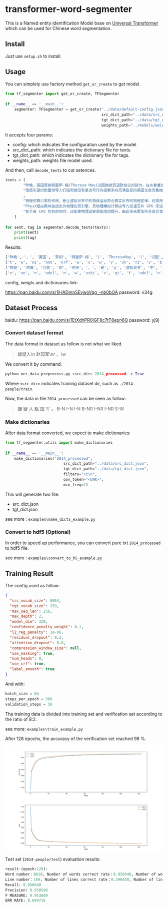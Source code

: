 # transformer-word-segmenter

This is a Named entity identification Model base on [Universal Transformer](https://arxiv.org/abs/1807.03819) which can be used for Chinese word segmentation.

## Install

Just use `setup.sh` to install.

## Usage

You can simplely use factory method `get_or_create` to get model.

```python
from tf_segmenter import get_or_create, TFSegmenter

if __name__ == '__main__':
    segmenter: TFSegmenter = get_or_create("../data/default-config.json",
                                           src_dict_path="../data/src_dict.json",
                                           tgt_dict_path="../data/tgt_dict.json",
                                           weights_path="../models/weights.117--0.02.h5")
```

It accepts four params:

- config: which indicates the configuration used by the model
- src_dict_path: which indicates the dictionary file for texts.
- tgt_dict_path: which indicates the dictionary file for tags.
- weights_path: weights file model used.

And then, call `decode_texts` to cut setences.

```python
texts = [
        "昨晚，英国首相特里萨·梅(Theresa May)试图挽救其退欧协议的努力，在布鲁塞尔遭遇了严重麻烦。"
        "倍感失望的欧盟领导人们指责她没有拿出可行的提案来向充满敌意的英国议会兜售她的退欧计划。"
        ,
        "物理仿真引擎的作用，是让虚拟世界中的物体运动符合真实世界的物理定律，经常用于游戏领域，以便让画面看起来更富有真实感。"
        "PhysX是由英伟达提出的物理仿真引擎，其物理模拟计算由专门加速芯片 GPU 来进行处理，"
        "在节省 CPU 负担的同时，还能使物理运算效能成倍提升，由此带来更加符合真实世界的物理效果。"
    ]

for sent, tag in segmenter.decode_texts(texts):
    print(sent)
    print(tag)
```

Results:

```python
['昨晚', '，', '英国', '首相', '特里萨·梅', '(', 'TheresaMay', ')', '试图', '挽救', '其', '退', '欧', '协议', '的', '努力', '，', '在', '布鲁塞尔', '遭遇', '了', '严重', '麻烦', '。', '倍感', '失望', '的', '欧盟', '领导', '人们', '指责', '她', '没有', '拿出', '可行', '的', '提案', '来', '向', '充满敌意', '的', '英国议会', '兜售', '她', '的', '退', '欧', '计划', '。']
['t', 'w', 'ns', 'nnt', 'nrf', 'w', 'x', 'w', 'v', 'vn', 'rz', 'v', 'b', 'n', 'ude1', 'ad', 'w', 'p', 'nsf', 'v', 'ule', 'a', 'an', 'w', 'v', 'a', 'ude1', 'n', 'n', 'n', 'v', 'rr', 'v', 'v', 'a', 'ude1', 'n', 'vf', 'p', 'nz', 'ude1', 'nt', 'v', 'rr', 'ude1', 'vn', 'b', 'n', 'w']
['物理', '仿真', '引擎', '的', '作用', '，', '是', '让', '虚拟世界', '中', '的', '物体', '运动', '符合', '真实', '世界', '的', '物理定律', '，', '经常', '用于', '游戏', '领域', '，', '以便', '让', '画面', '看起来', '更', '富有', '真实感', '。', 'PhysX', '是', '由', '英伟达', '提出', '的', '物理', '仿真', '引擎', '，', '其', '物理模拟', '计算', '由', '专门', '加速', '芯片', 'GPU', '来', '进行', '处理', '，', '在', '节省', 'CPU', '负担', '的', '同时', '，', '还', '能', '使', '物理运算', '效能', '成倍', '提升', '，', '由此', '带来', '更加', '符合', '真实', '世界', '的', '物理', '效果', '。']
['n', 'vn', 'n', 'ude1', 'n', 'w', 'vshi', 'v', 'gi', 'f', 'ude1', 'n', 'vn', 'v', 'a', 'n', 'ude1', 'nz', 'w', 'd', 'v', 'n', 'n', 'w', 'd', 'v', 'n', 'v', 'd', 'v', 'n', 'w', 'x', 'vshi', 'p', 'nz', 'v', 'ude1', 'n', 'vn', 'n', 'w', 'rz', 'nz', 'vn', 'p', 'd', 'vi', 'n', 'x', 'vf', 'vn', 'vn', 'w', 'p', 'v', 'x', 'n', 'ude1', 'c', 'w', 'd', 'v', 'v', 'nz', 'n', 'd', 'v', 'w', 'd', 'v', 'd', 'v', 'a', 'n', 'ude1', 'n', 'n', 'w']

```

config, weigts and dictionaries link:

https://pan.baidu.com/s/1iHADmnSEywoVqq_-nb0bOA password: v34g

## Dataset Process

baidu: https://pan.baidu.com/s/1EtXdhPR0lGF8c7tT8epn6Q password: yj9j

### Convert dataset format

The data format in dataset as follow is not what we liked.

> 嫌疑人\n 赵国军\nr 。\w

We convert it by command:

```python
python ner_data_preprocess.py <src_dir> 2014_processed -c True
```

Where `<src_dir>` indicates training dataset dir, such as `./2014-people/train`.

Now, the data in file `2014_processed` can be seen as follow:




> 嫌 疑 人 赵 国 军 。    B-N I-N I-N B-NR I-NR I-NR S-W

### Make dictionaries

After data format converted, we expect to make dictionaries:

```python
from tf_segmenter.utils import make_dictionaries

if __name__ == '__main__':
    make_dictionaries("2014_processed",
                          src_dict_path="../data/src_dict.json",
                          tgt_dict_path="../data/tgt_dict.json",
                          filters="\t\n",
                          oov_token="<UNK>",
                          min_freq=1)
```

This will generate two file:

- src_dict.json
- tgt_dict.json

see more : `examples\make_dicts_example.py`

### Convert to hdf5 (Optional)

In order to speed up performance, you can convert pure txt `2014_processed` to hdf5 file.

see more : `examples\convert_to_h5_example.py`

## Training Result

The config used as follow:

```json
{
  "src_vocab_size": 6864,
  "tgt_vocab_size": 259,
  "max_seq_len": 256,
  "max_depth": 2,
  "model_dim": 320,
  "confidence_penalty_weight": 0.1,
  "l2_reg_penalty": 1e-06,
  "residual_dropout": 0.2,
  "attention_dropout": 0.0,
  "compression_window_size": null,
  "use_masking": true,
  "num_heads": 8,
  "use_crf": true,
  "label_smooth": true
}
```

And with:

```python
batch_size = 64
steps_per_epoch = 500
validation_steps = 50
```

The training data is divided into training set and verification set according to the ratio of 8:2.

see more: `examples\train_example.py`

After 128 epochs, the accuracy of the verification set reached 98 %.

<div>
    <img src="assets/accuracy.png">
    <img src="assets/loss.png">
</div>

Test set (`2014-people/test`) evaluation results:

```python
result-(epoch:128):
Word number：8810, Number of words correct rate：0.956640, Number of words error rate：0.049716
Line number：169, Number of lines correct rate：0.396450, Number of lines error rate：0.603550
Recall: 0.956640
Precision: 0.950598
F MEASURE: 0.953609
ERR RATE: 0.049716
```